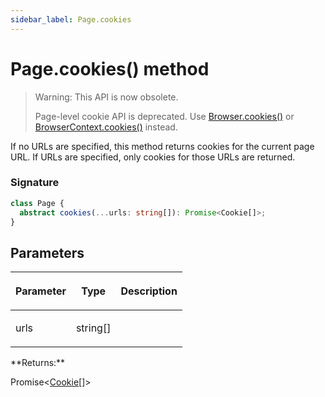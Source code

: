 ```yaml
---
sidebar_label: Page.cookies
---
```


# Page.cookies() method

> Warning: This API is now obsolete.
>
> Page-level cookie API is deprecated. Use [Browser.cookies()](./puppeteer.browser.cookies.md) or [BrowserContext.cookies()](./puppeteer.browsercontext.cookies.md) instead.

If no URLs are specified, this method returns cookies for the current page URL. If URLs are specified, only cookies for those URLs are returned.

### Signature

```typescript
class Page {
  abstract cookies(...urls: string[]): Promise<Cookie[]>;
}
```

## Parameters

<table><thead><tr><th>

Parameter

</th><th>

Type

</th><th>

Description

</th></tr></thead>
<tbody><tr><td>

urls

</td><td>

string\[\]

</td><td>

</td></tr>
</tbody></table>
**Returns:**

Promise&lt;[Cookie](./puppeteer.cookie.md)\[\]&gt;
